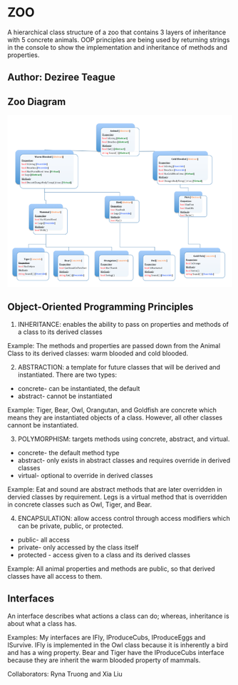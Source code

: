 # ZOO

A hierarchical class structure of a zoo that contains 3 layers of inheritance with 5 concrete animals.  OOP principles are being used by returning strings in the console to show the implementation and inheritance of methods and properties.

## Author: Deziree Teague 

## Zoo Diagram

![diagram](https://github.com/dezteague/ZOO/blob/master/ZooDiagram.png)

## Object-Oriented Programming Principles

1. INHERITANCE: enables the ability to pass on properties and methods of a class to its derived classes

Example: The methods and properties are passed down from the Animal Class to its derived classes: warm blooded and cold blooded.  

2. ABSTRACTION: a template for future classes that will be derived and instantiated.  There are two types:
* concrete- can be instantiated, the default 
* abstract- cannot be instantiated 

Example: Tiger, Bear, Owl, Orangutan, and Goldfish are concrete which means they are instantiated objects of a class.  However, all other classes cannont be instantiated.  

3. POLYMORPHISM: targets methods using concrete, abstract, and virtual.
* concrete- the default method type
* abstract- only exists in abstract classes and requires override in derived classes
* virtual- optional to override in derived classes

Example: Eat and sound are abstract methods that are later overridden in dervied classes by requirement. Legs is a virtual method that is overridden in concrete classes such as Owl, Tiger, and Bear. 

4. ENCAPSULATION: allow access control through access modifiers which can be private, public, or protected.
* public- all access
* private- only accessed by the class itself
* protected - access given to a class and its derived classes

Example: All animal properties and methods are public, so that derived classes have all access to them.

## Interfaces

An interface describes what actions a class can do; whereas, inheritance is about what a class has.

Examples: My interfaces are IFly, IProduceCubs, IProduceEggs and ISurvive.  IFly is implemented in the Owl class because it is inherently a bird and has a wing property. Bear and Tiger have the IProduceCubs interface because they are inherit the warm blooded property of mammals.  

Collaborators: Ryna Truong and Xia Liu

